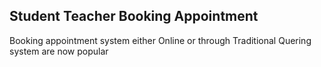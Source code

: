## Student Teacher Booking Appointment
Booking appointment system either Online or through Traditional Quering system are now popular
